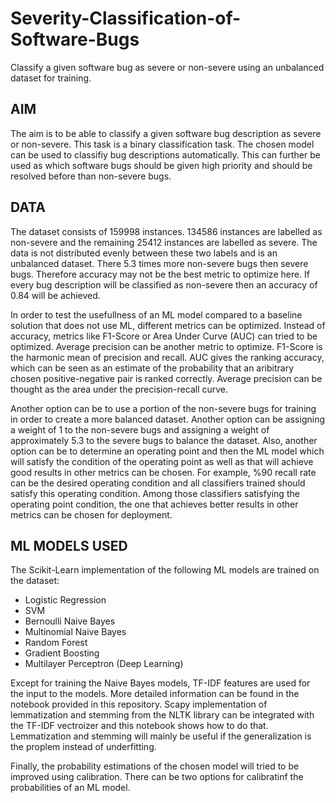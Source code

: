 # Severity-Classification-of-Software-Bugs
Classify a given software bug as severe or non-severe using an unbalanced dataset for training. 

## AIM
The aim is to be able to classify a given software bug description as severe or non-severe. This task is a binary classification task. The chosen model can be used to classifiy bug descriptions automatically. This can further be used as which software bugs should be given high priority and should be resolved before than non-severe bugs. 

## DATA
The dataset consists of 159998 instances. 134586 instances are labelled as non-severe and the remaining 25412 instances are labelled as severe. The data is not distributed evenly between these two labels and is an unbalanced dataset. There 5.3 times more non-severe bugs then severe bugs. Therefore accuracy may not be the best metric to optimize here. If every bug description will be classified as non-severe then an accuracy of 0.84 will be achieved. 

In order to test the usefullness of an ML model compared to a baseline solution that does not use ML, different metrics can be optimized. Instead of accuracy, metrics like F1-Score or Area Under Curve (AUC) can tried to be optimized. Average precision can be another metric to optimize. F1-Score is the harmonic mean of precision and recall. AUC gives the ranking accuracy, which can be seen as an estimate of the probability that an aribitrary chosen positive-negative pair is ranked correctly. Average precision can be thought as the area under the precision-recall curve.

Another option can be to use a portion of the non-severe bugs for training in order to create a more balanced dataset. Another option can be assigning a weight of 1 to the non-severe bugs and assigning a weight of approximately 5.3 to the severe bugs to balance the dataset. Also, another option can be to determine an operating point and then the ML model which will satisfy the condition of the operating point as well as that will achieve good results in other metrics can be chosen. For example, %90 recall rate can be the desired operating condition and all classifiers trained should satisfy this operating condition. Among those classifiers satisfying the operating point condition, the one that achieves better results in other metrics can be chosen for deployment.

## ML MODELS USED
The Scikit-Learn implementation of the following ML models are trained on the dataset:

* Logistic Regression
* SVM
* Bernoulli Naive Bayes
* Multinomial Naive Bayes
* Random Forest
* Gradient Boosting
* Multilayer Perceptron (Deep Learning)

Except for training the Naive Bayes models, TF-IDF features are used for the input to the models. More detailed information can be found in the notebook provided in this repository. Scapy implementation of lemmatization and stemming from the NLTK library can be integrated with the TF-IDF vectroizer and this notebook shows how to do that. Lemmatization and stemming will mainly be useful if the generalization is the proplem instead of underfitting. 

Finally, the probability estimations of the chosen model will tried to be improved using calibration. There can be two options for calibratinf the probabilities of an ML model. 
